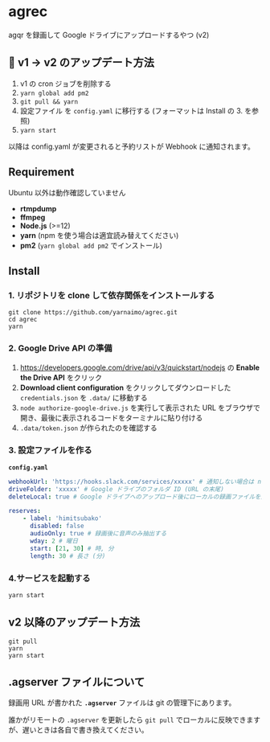 # agrec

agqr を録画して Google ドライブにアップロードするやつ (v2)

## 📌 v1 → v2 のアップデート方法

1.  v1 の cron ジョブを削除する
1.  `yarn global add pm2`
1.  `git pull && yarn`
1.  設定ファイル を `config.yaml` に移行する (フォーマットは Install の 3. を参照)
1.  `yarn start`

以降は config.yaml が変更されると予約リストが Webhook に通知されます。

## Requirement

Ubuntu 以外は動作確認していません

-   **rtmpdump**
-   **ffmpeg**
-   **Node.js** (>=12)
-   **yarn** (npm を使う場合は適宜読み替えてください)
-   **pm2** (`yarn global add pm2` でインストール)

## Install

### 1. リポジトリを clone して依存関係をインストールする

```
git clone https://github.com/yarnaimo/agrec.git
cd agrec
yarn
```

### 2. Google Drive API の準備

1.  https://developers.google.com/drive/api/v3/quickstart/nodejs の **Enable the Drive API** をクリック
2.  **Download client configuration** をクリックしてダウンロードした `credentials.json` を `.data/` に移動する
3.  `node authorize-google-drive.js` を実行して表示された URL をブラウザで開き、最後に表示されるコードをターミナルに貼り付ける
4.  `.data/token.json` が作られたのを確認する

### 3. 設定ファイルを作る

**`config.yaml`**

```yaml
webhookUrl: 'https://hooks.slack.com/services/xxxxx' # 通知しない場合は null
driveFolder: 'xxxxx' # Google ドライブのフォルダ ID (URL の末尾)
deleteLocal: true # Google ドライブへのアップロード後にローカルの録画ファイルを削除する

reserves:
    - label: 'himitsubako'
      disabled: false
      audioOnly: true # 録画後に音声のみ抽出する
      wday: 2 # 曜日
      start: [21, 30] # 時, 分
      length: 30 # 長さ (分)
```

### 4.サービスを起動する

```sh
yarn start
```

## v2 以降のアップデート方法

```
git pull
yarn
yarn start
```

## .agserver ファイルについて

録画用 URL が書かれた **`.agserver`** ファイルは git の管理下にあります。

誰かがリモートの `.agserver` を更新したら `git pull` でローカルに反映できますが、遅いときは各自で書き換えてください。
